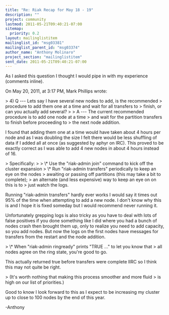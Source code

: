 ```yaml
---
title: "Re: Riak Recap for May 18 - 19"
description: ""
project: community
lastmod: 2011-05-21T09:40:21-07:00
sitemap:
  priority: 0.2
layout: mailinglistitem
mailinglist_id: "msg03381"
mailinglist_parent_id: "msg03374"
author_name: "Anthony Molinaro"
project_section: "mailinglistitem"
sent_date: 2011-05-21T09:40:21-07:00
---
```



As I asked this question I thought I would pipe in with my experience (comments 
inline).

On May 20, 2011, at 3:17 PM, Mark Phillips  wrote:

&gt; 4) Q --- Lets say I have several new nodes to add, is the recommended
&gt; procedure to add them one at a time and wait for all transfers to
&gt; finish, or can you actually add several?
&gt; 
&gt; A --- The current recommended procedure is to add one node at a time
&gt; and wait for the partition transfers to finish before proceeding to
&gt; the next node addition.

I found that adding them one at a time would have taken about 4 hours per node 
and as I was doubling the size I felt there would be less shuffling of data if 
I added all at once (as suggested by aphyr on IRC). This proved to be exactly 
correct as I was able to add 4 new nodes in about 4 hours instead of 16.

&gt; Specifically:
&gt; 
&gt; \\* Use the "riak-admin join" command to kick off the cluster expansion
&gt; \\* Run "riak-admin transfers" periodically to keep an eye on the nodes
&gt; awaiting or passing off partitions (this may take a bit to complete);
&gt; an alternate (and less expensive) way to keep an eye on on this is to
&gt; just watch the logs.

Running "riak-admin transfers" hardly ever works I would say it times out 95% 
of the time when attempting to add a new node. I don't know why this is and I 
hope it is fixed someday but I would recommend never running it.

Unfortunately grepping logs is also tricky as you have to deal with lots of 
false positives if you done something like I did where you had a bunch of nodes 
crash then brought them up, only to realize you need to add capacity, so you 
add nodes. But now the logs on the first nodes have messages for transfers 
from the restart and the node addition.

&gt; \\* When "riak-admin ringready" prints "TRUE ..." to let you know that
&gt; all nodes agree on the ring state, you're good to go.

This actually returned true before transfers were complete IIRC so I think this 
may not quite be right.

&gt; (It's worth nothing that making this process smoother and more fluid
&gt; is high on our list of priorities.)

Good to know I look forward to this as I expect to be increasing my cluster up 
to close to 100 nodes by the end of this year.

 -Anthony

